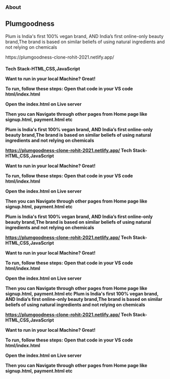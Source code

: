 
<h3>About</h1>
<h2>Plumgoodness</h2>  Plum is India's first 100% vegan brand, AND India’s first online-only beauty brand,The brand is based on similar beliefs of using natural ingredients and not relying on chemicals
<p>https://plumgoodness-clone-rohit-2021.netlify.app/ </p>



<h4>Tech Stack-HTML,CSS,JavaScript
  
Want to run in your local Machine? Great!

To run, follow these steps: 
Open that code in your VS code html/index.html

Open the index.html on Live server

Then you can Navigate through other pages from Home page like signup.html, payment.html etc


  Plum is India's first 100% vegan brand, AND India’s first online-only beauty brand,The brand is based on similar beliefs of using natural ingredients and not relying on chemicals

https://plumgoodness-clone-rohit-2021.netlify.app/
Tech Stack-HTML,CSS,JavaScript

Want to run in your local Machine? Great!

To run, follow these steps: Open that code in your VS code html/index.html

Open the index.html on Live server

Then you can Navigate through other pages from Home page like signup.html, payment.html etc
  
  
  Plum is India's first 100% vegan brand, AND India’s first online-only beauty brand,The brand is based on similar beliefs of using natural ingredients and not relying on chemicals

https://plumgoodness-clone-rohit-2021.netlify.app/
Tech Stack-HTML,CSS,JavaScript

Want to run in your local Machine? Great!

To run, follow these steps: Open that code in your VS code html/index.html

Open the index.html on Live server

Then you can Navigate through other pages from Home page like signup.html, payment.html etc
  Plum is India's first 100% vegan brand, AND India’s first online-only beauty brand,The brand is based on similar beliefs of using natural ingredients and not relying on chemicals

https://plumgoodness-clone-rohit-2021.netlify.app/
Tech Stack-HTML,CSS,JavaScript

Want to run in your local Machine? Great!

To run, follow these steps: Open that code in your VS code html/index.html

Open the index.html on Live server

Then you can Navigate through other pages from Home page like signup.html, payment.html etc
  

